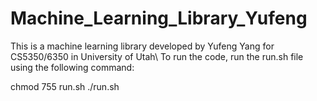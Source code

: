 # Machine_Learning_Library_Yufeng
This is a machine learning library developed by Yufeng Yang for
CS5350/6350 in University of Utah\\
To run the code, run the run.sh file using the following command:

chmod 755 run.sh
./run.sh
